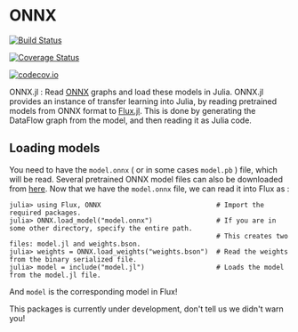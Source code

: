 # ONNX

[![Build Status](https://travis-ci.org/MikeInnes/ONNX.jl.svg?branch=master)](https://travis-ci.org/MikeInnes/ONNX.jl)

[![Coverage Status](https://coveralls.io/repos/MikeInnes/ONNX.jl/badge.svg?branch=master&service=github)](https://coveralls.io/github/MikeInnes/ONNX.jl?branch=master)

[![codecov.io](http://codecov.io/github/MikeInnes/ONNX.jl/coverage.svg?branch=master)](http://codecov.io/github/MikeInnes/ONNX.jl?branch=master)


ONNX.jl : Read [ONNX](https://onnx.ai/) graphs and load these models in Julia. ONNX.jl provides an instance of transfer learning into Julia, by reading pretrained models from ONNX format to [Flux.jl](https://github.com/FluxML/Flux.jl). This is done by generating the DataFlow graph from the model, and then reading it as Julia code.

## Loading models

You need to have the `model.onnx` ( or in some cases `model.pb` ) file,  which will be read. Several pretrained ONNX model files can also be downloaded from [here](https://github.com/onnx/models).  Now that we have the `model.onnx` file, we can read it into Flux as :

```
julia> using Flux, ONNX                             # Import the required packages.
julia> ONNX.load_model("model.onnx")                # If you are in some other directory, specify the entire path.
                                                    # This creates two files: model.jl and weights.bson.
julia> weights = ONNX.load_weights("weights.bson")  # Read the weights from the binary serialized file.
julia> model = include("model.jl")                  # Loads the model from the model.jl file.
```

And `model` is the corresponding model in Flux!

This packages is currently under development, don't tell us we didn't warn you!